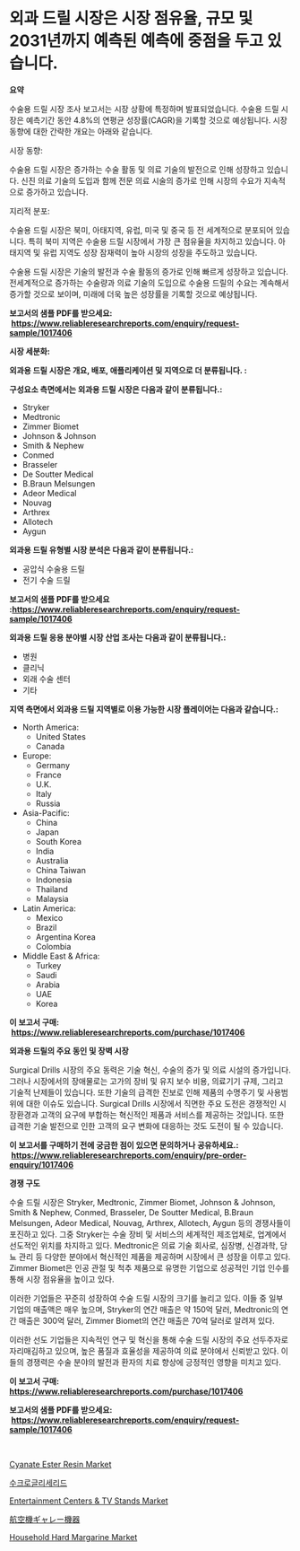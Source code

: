 <p><h1>외과 드릴 시장은 시장 점유율, 규모 및 2031년까지 예측된 예측에 중점을 두고 있습니다.</h1></p><p><strong>요약</strong></p>
<p><p>수술용 드릴 시장 조사 보고서는 시장 상황에 특정하며 발표되었습니다. 수술용 드릴 시장은 예측기간 동안 4.8%의 연평균 성장률(CAGR)을 기록할 것으로 예상됩니다. 시장 동향에 대한 간략한 개요는 아래와 같습니다.</p><p>시장 동향:</p><p>수술용 드릴 시장은 증가하는 수술 활동 및 의료 기술의 발전으로 인해 성장하고 있습니다. 신진 의료 기술의 도입과 함께 전문 의료 시술의 증가로 인해 시장의 수요가 지속적으로 증가하고 있습니다.</p><p>지리적 분포: </p><p>수술용 드릴 시장은 북미, 아태지역, 유럽, 미국 및 중국 등 전 세계적으로 분포되어 있습니다. 특히 북미 지역은 수술용 드릴 시장에서 가장 큰 점유율을 차지하고 있습니다. 아태지역 및 유럽 지역도 성장 잠재력이 높아 시장의 성장을 주도하고 있습니다.</p><p>수술용 드릴 시장은 기술의 발전과 수술 활동의 증가로 인해 빠르게 성장하고 있습니다. 전세계적으로 증가하는 수술량과 의료 기술의 도입으로 수술용 드릴의 수요는 계속해서 증가할 것으로 보이며, 미래에 더욱 높은 성장률을 기록할 것으로 예상됩니다.</p></p>
<p><strong>보고서의 샘플 PDF를 받으세요: &nbsp;<a href="https://www.reliableresearchreports.com/enquiry/request-sample/1017406">https://www.reliableresearchreports.com/enquiry/request-sample/1017406</a></strong></p>
<p><strong>시장 세분화:</strong></p>
<p><strong> 외과용 드릴 시장은 개요, 배포, 애플리케이션 및 지역으로 더 분류됩니다. :</strong></p>
<p><strong>구성요소 측면에서는 외과용 드릴 시장은 다음과 같이 분류됩니다.:</strong></p>
<p><ul><li>Stryker</li><li>Medtronic</li><li>Zimmer Biomet</li><li>Johnson & Johnson</li><li>Smith & Nephew</li><li>Conmed</li><li>Brasseler</li><li>De Soutter Medical</li><li>B.Braun Melsungen</li><li>Adeor Medical</li><li>Nouvag</li><li>Arthrex</li><li>Allotech</li><li>Aygun</li></ul></p>
<p><strong> 외과용 드릴 유형별 시장 분석은 다음과 같이 분류됩니다.:</strong></p>
<p><ul><li>공압식 수술용 드릴</li><li>전기 수술 드릴</li></ul></p>
<p><strong>보고서의 샘플 PDF를 받으세요 :<a href="https://www.reliableresearchreports.com/enquiry/request-sample/1017406">https://www.reliableresearchreports.com/enquiry/request-sample/1017406</a></strong></p>
<p><strong> 외과용 드릴 응용 분야별 시장 산업 조사는 다음과 같이 분류됩니다.:</strong></p>
<p><ul><li>병원</li><li>클리닉</li><li>외래 수술 센터</li><li>기타</li></ul></p>
<p><strong>지역 측면에서 외과용 드릴 지역별로 이용 가능한 시장 플레이어는 다음과 같습니다.:</strong></p>
<p><ul>
    <li>
        North America:
        <ul>
            <li>United States</li>
            <li>Canada</li>
        </ul>
    </li>
    <li>
        Europe:
        <ul>
            <li>Germany</li>
            <li>France</li>
            <li>U.K.</li>
            <li>Italy</li>
            <li>Russia</li>
        </ul>
    </li>
    <li>
        Asia-Pacific:
        <ul>
            <li>China</li>
            <li>Japan</li>
            <li>South Korea</li>
            <li>India</li>
            <li>Australia</li>
            <li>China Taiwan</li>
            <li>Indonesia</li>
            <li>Thailand</li>
            <li>Malaysia</li>
        </ul>
    </li>
    <li>
        Latin America:
        <ul>
            <li>Mexico</li>
            <li>Brazil</li>
            <li>Argentina Korea</li>
            <li>Colombia</li>
        </ul>
    </li>
    <li>
        Middle East & Africa:
        <ul>
            <li>Turkey</li>
            <li>Saudi</li>
            <li>Arabia</li>
            <li>UAE</li>
            <li>Korea</li>
        </ul>
    </li>
    </ul></p>
<p><strong>이 보고서 구매: &nbsp;<a href="https://www.reliableresearchreports.com/purchase/1017406">https://www.reliableresearchreports.com/purchase/1017406</a></strong></p>
<p><strong>외과용 드릴의 주요 동인 및 장벽 시장</strong></p>
<p><p>Surgical Drills 시장의 주요 동력은 기술 혁신, 수술의 증가 및 의료 시설의 증가입니다. 그러나 시장에서의 장애물로는 고가의 장비 및 유지 보수 비용, 의료기기 규제, 그리고 기술적 난제들이 있습니다. 또한 기술의 급격한 진보로 인해 제품의 수명주기 및 사용범위에 대한 이슈도 있습니다. Surgical Drills 시장에서 직면한 주요 도전은 경쟁적인 시장환경과 고객의 요구에 부합하는 혁신적인 제품과 서비스를 제공하는 것입니다. 또한 급격한 기술 발전으로 인한 고객의 요구 변화에 대응하는 것도 도전이 될 수 있습니다.</p></p>
<p><strong>이 보고서를 구매하기 전에 궁금한 점이 있으면 문의하거나 공유하세요.: &nbsp;<a href="https://www.reliableresearchreports.com/enquiry/pre-order-enquiry/1017406">https://www.reliableresearchreports.com/enquiry/pre-order-enquiry/1017406</a></strong></p>
<p><strong>경쟁 구도</strong></p>
<p><p>수술 드릴 시장은 Stryker, Medtronic, Zimmer Biomet, Johnson & Johnson, Smith & Nephew, Conmed, Brasseler, De Soutter Medical, B.Braun Melsungen, Adeor Medical, Nouvag, Arthrex, Allotech, Aygun 등의 경쟁사들이 포진하고 있다. 그중 Stryker는 수술 장비 및 서비스의 세계적인 제조업체로, 업계에서 선도적인 위치를 차지하고 있다. Medtronic은 의료 기술 회사로, 심장병, 신경과학, 당뇨 관리 등 다양한 분야에서 혁신적인 제품을 제공하며 시장에서 큰 성장을 이루고 있다. Zimmer Biomet은 인공 관절 및 척추 제품으로 유명한 기업으로 성공적인 기업 인수를 통해 시장 점유율을 높이고 있다.</p><p>이러한 기업들은 꾸준히 성장하여 수술 드릴 시장의 크기를 늘리고 있다. 이들 중 일부 기업의 매출액은 매우 높으며, Stryker의 연간 매출은 약 150억 달러, Medtronic의 연간 매출은 300억 달러, Zimmer Biomet의 연간 매출은 70억 달러로 알려져 있다.</p><p>이러한 선도 기업들은 지속적인 연구 및 혁신을 통해 수술 드릴 시장의 주요 선두주자로 자리매김하고 있으며, 높은 품질과 효율성을 제공하여 의료 분야에서 신뢰받고 있다. 이들의 경쟁력은 수술 분야의 발전과 환자의 치료 향상에 긍정적인 영향을 미치고 있다.</p></p>
<p><strong>이 보고서 구매: &nbsp; <a href="https://www.reliableresearchreports.com/purchase/1017406">https://www.reliableresearchreports.com/purchase/1017406</a></strong></p>
<p><strong>보고서의 샘플 PDF를 받으세요: &nbsp;<a href="https://www.reliableresearchreports.com/enquiry/request-sample/1017406">https://www.reliableresearchreports.com/enquiry/request-sample/1017406</a></strong><strong></strong></p>
<p>&nbsp;</p>
<p><p><a href="https://view.publitas.com/reportprime-1/cyanate-ester-resin-market-size-global-industry-overview-market-segmentation-and-forecast-2024-to-2031/">Cyanate Ester Resin Market</a></p><p><a href="https://medium.com/@sammyultyylrich9067856/%EC%88%98%ED%81%AC%EB%A1%9C%EA%B8%80%EB%A6%AC%EC%84%B8%EB%A6%AC%EB%93%9C-%EC%8B%9C%EC%9E%A5-%EA%B7%9C%EB%AA%A8%EB%8A%94-%EA%B8%80%EB%A1%9C%EB%B2%8C-%EC%82%B0%EC%97%85%EC%97%90%EC%84%9C-%EA%B0%80%EC%9E%A5-%EC%A2%8B%EC%9D%80-%EB%A7%88%EC%BC%80%ED%8C%85-%EC%B1%84%EB%84%90%EC%9D%84-%EB%B3%B4%EC%97%AC%EC%A4%8D%EB%8B%88%EB%8B%A4-f911be4d4f76">수크로글리세리드</a></p><p><a href="https://view.publitas.com/reportprime-1/entertainment-centers-tv-stands-market-with-the-goal-of-estimating-the-market-size-and-future-growth-potential-of-various-market-segments-based-on-component-applications-end-user-and-region/">Entertainment Centers & TV Stands Market</a></p><p><a href="https://medium.com/@lily-u-genius/%E8%88%AA%E7%A9%BA%E6%A9%9F%E3%82%AE%E3%83%A3%E3%83%AC%E3%83%BC%E8%A8%AD%E5%82%99%E5%B8%82%E5%A0%B4-%E3%82%BF%E3%82%A4%E3%83%97-%E3%82%A2%E3%83%97%E3%83%AA%E3%82%B1%E3%83%BC%E3%82%B7%E3%83%A7%E3%83%B3-%E5%9C%B0%E7%90%86%E3%81%AB%E3%82%88%E3%82%8B%E5%8C%85%E6%8B%AC%E7%9A%84%E3%81%AA%E8%A9%95%E4%BE%A1-39867431db00">航空機ギャレー機器</a></p><p><a href="https://chivalrous-flock-a86.notion.site/Household-Hard-Margarine-Market-Centers-on-Aspects-such-as-Market-Growth-Market-Share-Market-Oppor-370f4a9692174bacb495ae9958cd670b">Household Hard Margarine Market</a></p></p>